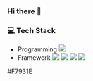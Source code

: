 ### Hi there 👋

<!--
**HanbinKim1004/HanbinKim1004** is a ✨ _special_ ✨ repository because its `README.md` (this file) appears on your GitHub profile.

Here are some ideas to get you started:

- 🔭 I’m currently working on ...
- 🌱 I’m currently learning ...
- 👯 I’m looking to collaborate on ...
- 🤔 I’m looking for help with ...
- 💬 Ask me about ...
- 📫 How to reach me: ...
- 😄 Pronouns: ...
- ⚡ Fun fact: ...
-->

### 💻 Tech Stack

- Programming <img src="https://img.shields.io/badge/python-3776AB?style=for-the-badge&logo=python&logoColor=white"></a>
- Framework <img src="https://img.shields.io/badge/pytorch-EE4C2C?style=for-the-badge&logo=Pytorch&logoColor=white"> <img src="https://img.shields.io/badge/tensorflow-FF6F00?style=for-the-badge&logo=Tensorflow&logoColor=white"> <img src="https://img.shields.io/badge/scikit-learn-F7931E?style=for-the-badge&logo=scikit-learn&logoColor=white"> <img src="https://img.shields.io/badge/pandas-150458?style=for-the-badge&logo=Pandas&logoColor=white">

#F7931E

